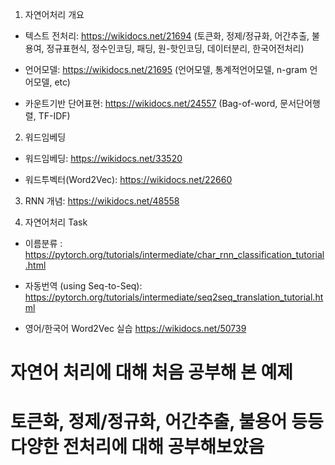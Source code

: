  1. 자연어처리 개요

   - 텍스트 전처리: https://wikidocs.net/21694  (토큰화, 정제/정규화, 어간추출, 불용여, 정규표현식, 정수인코딩, 패딩, 원-핫인코딩, 데이터분리, 한국어전처리) 

   - 언어모델: https://wikidocs.net/21695 (언어모델, 통계적언어모델, n-gram 언어모델, etc) 



   - 카운트기반 단어표현: https://wikidocs.net/24557 (Bag-of-word, 문서단어행렬, TF-IDF)



 2. 워드임베딩 

   - 워드임베딩: https://wikidocs.net/33520

   - 워드투벡터(Word2Vec): https://wikidocs.net/22660



 3. RNN 개념: https://wikidocs.net/48558



 4. 자연어처리 Task

   - 이름분류 : https://pytorch.org/tutorials/intermediate/char_rnn_classification_tutorial.html

   - 자동번역 (using Seq-to-Seq): https://pytorch.org/tutorials/intermediate/seq2seq_translation_tutorial.html

   - 영어/한국어 Word2Vec 실습
     https://wikidocs.net/50739


# 자연어 처리에 대해 처음 공부해 본 예제

# 토큰화, 정제/정규화, 어간추출, 불용어 등등 다양한 전처리에 대해 공부해보았음
